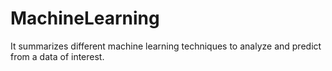 # MachineLearning

It summarizes different machine learning techniques to analyze and predict from a data of interest.
